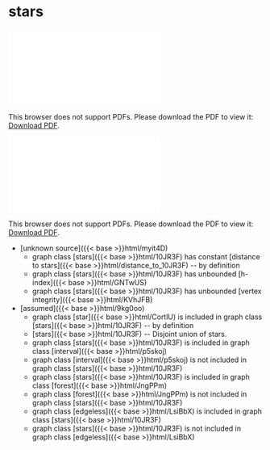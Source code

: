 # stars




<object data="../local_10JR3F.pdf" type="application/pdf" width="100%" height="480px"><embed src="../local_10JR3F.pdf"><p>This browser does not support PDFs. Please download the PDF to view it: <a href="../local_10JR3F.pdf">Download PDF</a>.</p></embed></object>


<object data="../inclusions_10JR3F.pdf" type="application/pdf" width="100%" height="480px"><embed src="../inclusions_10JR3F.pdf"><p>This browser does not support PDFs. Please download the PDF to view it: <a href="../inclusions_10JR3F.pdf">Download PDF</a>.</p></embed></object>

*  [unknown source]({{< base >}}html/myit4D)
    * graph class [stars]({{< base >}}html/10JR3F) has constant [distance to stars]({{< base >}}html/distance_to_10JR3F) -- by definition
    * graph class [stars]({{< base >}}html/10JR3F) has unbounded [h-index]({{< base >}}html/GNTwUS)
    * graph class [stars]({{< base >}}html/10JR3F) has unbounded [vertex integrity]({{< base >}}html/KVhJFB)
*  [assumed]({{< base >}}html/9kg0oo)
    * graph class [star]({{< base >}}html/CortlU) is included in graph class [stars]({{< base >}}html/10JR3F) -- by definition
    * [stars]({{< base >}}html/10JR3F) -- Disjoint union of stars.
    * graph class [stars]({{< base >}}html/10JR3F) is included in graph class [interval]({{< base >}}html/p5skoj)
    * graph class [interval]({{< base >}}html/p5skoj) is not included in graph class [stars]({{< base >}}html/10JR3F)
    * graph class [stars]({{< base >}}html/10JR3F) is included in graph class [forest]({{< base >}}html/JngPPm)
    * graph class [forest]({{< base >}}html/JngPPm) is not included in graph class [stars]({{< base >}}html/10JR3F)
    * graph class [edgeless]({{< base >}}html/LsiBbX) is included in graph class [stars]({{< base >}}html/10JR3F)
    * graph class [stars]({{< base >}}html/10JR3F) is not included in graph class [edgeless]({{< base >}}html/LsiBbX)